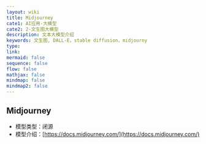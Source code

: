 ```yaml
---
layout: wiki
title: Midjourney
cate1: AI应用-大模型
cate2: 2-文生图大模型
description: 文本大模型介绍
keywords: 文生图, DALL-E，stable diffusion，midjourny
type:
link:
mermaid: false
sequence: false
flow: false
mathjax: false
mindmap: false
mindmap2: false
---
```


## Midjourney

- 模型类型：闭源
- 模型介绍：[https://docs.midjourney.com/](https://docs.midjourney.com/)
